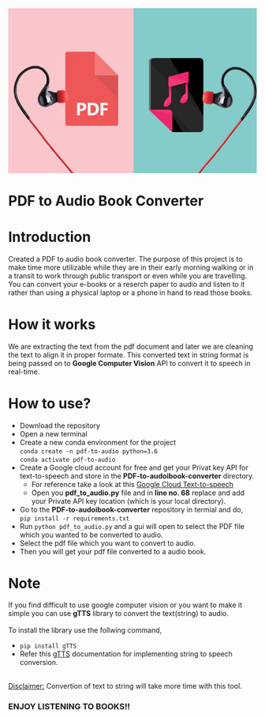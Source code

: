 <img src="Image-pdf-to-mp3.jpg" align="center" />

# PDF to Audio Book Converter 

# Introduction

Created a PDF to audio book converter. The purpose of this project is to make time more utilizable while they are in their early morning walking or in a transit to work through public transport or even while you are travelling. You can convert your e-books or a reserch paper to audio and listen to it rather than using a physical laptop or a phone in hand to read those books. 

# How it works

We are extracting the text from the pdf document and later we are cleaning the text to align it in proper formate. This converted text in string format is being passed on to **Google Computer Vision** API to convert it to speech in real-time.

# How to use?

- Download the repository
- Open a new terminal
- Create a new conda environment for the project </br>
  ```conda create -n pdf-to-audio python=3.6``` </br>
  ```conda activate pdf-to-audio```
- Create a Google cloud account for free and get your Privat key API for text-to-speech and store in the **PDF-to-audoibook-converter** directory.
  - For reference take a look at this [Google Cloud Text-to-speech](https://cloud.google.com/text-to-speech/docs/libraries)
  - Open you **pdf_to_audio.py** file and in **line no. 68** replace and add your Private API key location (which is your local directory).
- Go to the **PDF-to-audoibook-converter** repository in termial and do, </br>
  ```pip install -r requirements.txt```
- Run ```python pdf_to_audio.py``` and a gui will open to select the PDF file which you wanted to be converted to audio.
- Select the pdf file which you want to convert to audio.
- Then you will get your pdf file converted to a audio book.

# Note

If you find difficult to use google computer vision or you want to make it simple you can use **gTTS** library to convert the text(string) to audio. </br></br>
To install the library use the follwing command, </br> 
- ```pip install gTTS``` 
- Refer this [gTTS](https://gtts.readthedocs.io/en/latest/) documentation for implementing string to speech conversion. 

</br> 
<ins>Disclaimer:</ins> Convertion of text to string will take more time with this tool.


### ENJOY LISTENING TO BOOKS!! 
